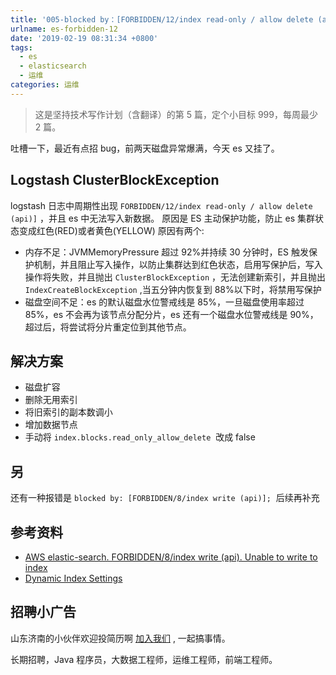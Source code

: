 ```yaml
---
title: '005-blocked by：[FORBIDDEN/12/index read-only / allow delete (api)]'
urlname: es-forbidden-12
date: '2019-02-19 08:31:34 +0800'
tags:
  - es
  - elasticsearch
  - 运维
categories: 运维
---
```


> 这是坚持技术写作计划（含翻译）的第 5 篇，定个小目标 999，每周最少 2 篇。

吐槽一下，最近有点招 bug，前两天磁盘异常爆满，今天 es 又挂了。

## Logstash ClusterBlockException

logstash 日志中周期性出现 `FORBIDDEN/12/index read-only / allow delete (api)]` ，并且 es 中无法写入新数据。
原因是 ES 主动保护功能，防止 es 集群状态变成红色(RED)或者黄色(YELLOW)
原因有两个:

- 内存不足：JVMMemoryPressure 超过 92%并持续 30 分钟时，ES 触发保护机制，并且阻止写入操作，以防止集群达到红色状态，启用写保护后，写入操作将失败，并且抛出 `ClusterBlockException` ，无法创建新索引，并且抛出 `IndexCreateBlockException` ,当五分钟内恢复到 88%以下时，将禁用写保护
- 磁盘空间不足：es 的默认磁盘水位警戒线是 85%，一旦磁盘使用率超过 85%，es 不会再为该节点分配分片，es 还有一个磁盘水位警戒线是 90%，超过后，将尝试将分片重定位到其他节点。

## 解决方案

- 磁盘扩容
- 删除无用索引
- 将旧索引的副本数调小
- 增加数据节点
- 手动将 `index.blocks.read_only_allow_delete`  改成 false

## 另

还有一种报错是 `blocked by: [FORBIDDEN/8/index write (api)];`  后续再补充

## 参考资料

- [AWS elastic-search. FORBIDDEN/8/index write (api). Unable to write to index](https://stackoverflow.com/questions/44383601/aws-elastic-search-forbidden-8-index-write-api-unable-to-write-to-index)
- [Dynamic Index Settings](https://www.elastic.co/guide/en/elasticsearch/reference/current/index-modules.html#dynamic-index-settings)

## 招聘小广告

山东济南的小伙伴欢迎投简历啊 [加入我们](https://www.shunnengnet.com/index.php/Home/Contact/join.html) , 一起搞事情。

长期招聘，Java 程序员，大数据工程师，运维工程师，前端工程师。
